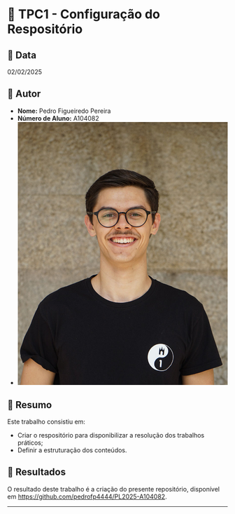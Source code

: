 # 📌 TPC1 - Configuração do Respositório

## 📅 Data
02/02/2025

## 👤 Autor
- **Nome:** Pedro Figueiredo Pereira
- **Número de Aluno:** A104082
- ![Pedro Pereira](../guardapedropereira.jpg)

## 📖 Resumo
Este trabalho consistiu em:
- Criar o respositório para disponibilizar a resolução dos trabalhos práticos;
- Definir a estruturação dos conteúdos.

## 📂 Resultados
O resultado deste trabalho é a criação do presente repositório, disponível em https://github.com/pedrofp4444/PL2025-A104082.

---

